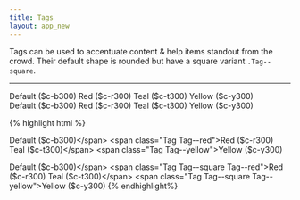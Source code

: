 ```yaml
---
title: Tags
layout: app_new
---
```


<p class="t-4">Tags can be used to accentuate content &amp; help items standout from the crowd. Their default shape is rounded but have a square variant <code>.Tag--square</code>.</p>

<hr />

<div>
	<span class="Tag">Default ($c-b300)</span>
	<span class="Tag Tag--red">Red ($c-r300)</span>
	<span class="Tag Tag--teal">Teal ($c-t300)</span>
	<span class="Tag Tag--yellow">Yellow ($c-y300)</span>
</div>
<div class="m-top-4 m-bottom-5">
	<span class="Tag Tag--square">Default ($c-b300)</span>
	<span class="Tag Tag--square Tag--red">Red ($c-r300)</span>
	<span class="Tag Tag--square Tag--teal">Teal ($c-t300)</span>
	<span class="Tag Tag--square Tag--yellow">Yellow ($c-y300)</span>
</div>


{% highlight html %}
<!-- Default -->
<span class="Tag">Default ($c-b300)</span>
<span class="Tag Tag--red">Red ($c-r300)</span>
<span class="Tag Tag--teal">Teal ($c-t300)</span>
<span class="Tag Tag--yellow">Yellow ($c-y300)</span>
<!-- Square -->
<span class="Tag Tag--square">Default ($c-b300)</span>
<span class="Tag Tag--square Tag--red">Red ($c-r300)</span>
<span class="Tag Tag--square Tag--teal">Teal ($c-t300)</span>
<span class="Tag Tag--square Tag--yellow">Yellow ($c-y300)</span>
{% endhighlight%}
